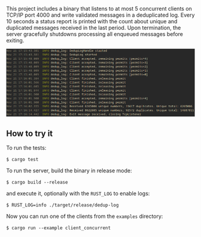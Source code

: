 This project includes a binary that listens to at most 5 concurrent clients on TCP/IP port 4000 and write validated messages in a
deduplicated log. Every 10 seconds a status report is printed with the count about unique and duplicated messages received in the last
period. Upon termination, the server gracefully shutdowns processing all enqueued messages before exiting.

![](./static/concurrent.png)

## How to try it

To run the tests:

```shell
$ cargo test
```

To run the server, build the binary in release mode:

```shell
$ cargo build --release
```

and execute it, optionally with the `RUST_LOG` to enable logs:

```shell
$ RUST_LOG=info ./target/release/dedup-log
```

Now you can run one of the clients from the `examples` directory:

```shell
$ cargo run --example client_concurrent
```
